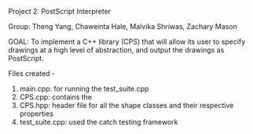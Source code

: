 Project 2: PostScript Interpreter

Group: Theng Yang, Chaweinta Hale, Malvika Shriwas, Zachary Mason

GOAL: To implement a C++ library (CPS) that will allow its user to specify drawings at a high level of abstraction, and output the drawings as PostScript.

Files created - 
1. main.cpp: for running the test_suite.cpp
2. CPS.cpp: contains the 
3. CPS.hpp: header file for all the shape classes and their respective properties
4. test_suite.cpp: used the catch testing framework



